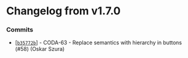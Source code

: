 # Changelog from v1.7.0
### Commits
* [[`b35772b`](http://github.com/coda-it/graphen/commit/b35772bc7ae996551325057b4a671b946837746c)] - CODA-63 - Replace semantics with hierarchy in buttons (#58) (Oskar Szura)